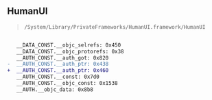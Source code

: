 ## HumanUI

> `/System/Library/PrivateFrameworks/HumanUI.framework/HumanUI`

```diff

   __DATA_CONST.__objc_selrefs: 0x450
   __DATA_CONST.__objc_protorefs: 0x38
   __AUTH_CONST.__auth_got: 0x820
-  __AUTH_CONST.__auth_ptr: 0x438
+  __AUTH_CONST.__auth_ptr: 0x460
   __AUTH_CONST.__const: 0x7d0
   __AUTH_CONST.__objc_const: 0x1538
   __AUTH.__objc_data: 0x8b8

```
